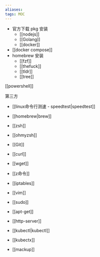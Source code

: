 ```yaml
---
aliases: 
tags: MOC 
---
```

- 官方下载 pkg 安装
	- [[nodejs]]
	- [[Golang]]
	- [[docker]]
- [[docker compose]]
- homebrew 安装
	- [[fzf]]
	- [[thefuck]]
	- [[tldr]]
	- [[tree]]

[[powershell]]

第三方
- [[linux命令行测速 - speedtest|speedtest]]
- [[homebrew|brew]]
- [[zsh]]
- [[ohmyzsh]]
- [[Git]]
- [[curl]]

- [[wget]]
- [[z命令]]

- [[iptables]]
- [[vim]]
- [[sudo]]
- [[apt-get]]
- [[http-server]]

- [[kubectl|kubectl]]
- [[kubectx]]

- [[mackup]]
